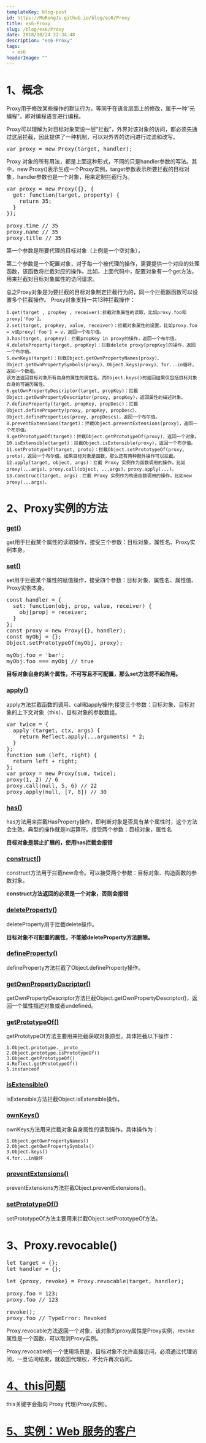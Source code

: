 ```yaml
---
templateKey: blog-post
id: https://MuRongJs.github.io/blog/es6/Proxy
title: es6-Proxy
slug: /blog/es6/Proxy
date: 2018/10/24 22:34:48 
description: "es6-Proxy"
tags:
  - es6
headerImage: ""
---
```

# 1、概念 #
Proxy用于修改某些操作的默认行为，等同于在语言层面上的修改，属于一种“元编程”，即对编程语言进行编程。

Proxy可以理解为对目标对象架设一层“拦截”，外界对该对象的访问，都必须先通过这层拦截，因此提供了一种机制，可以对外界的访问进行过滤和改写。
<pre>var proxy = new Proxy(target, handler);</pre>
Proxy 对象的所有用法，都是上面这种形式，不同的只是handler参数的写法。其中，new Proxy()表示生成一个Proxy实例，target参数表示所要拦截的目标对象，handler参数也是一个对象，用来定制拦截行为。
<pre>
var proxy = new Proxy({}, {
  get: function(target, property) {
    return 35;
  }
});

proxy.time // 35
proxy.name // 35
proxy.title // 35
</pre>
第一个参数是所要代理的目标对象（上例是一个空对象），

第二个参数是一个配置对象，对于每一个被代理的操作，需要提供一个对应的处理函数，该函数将拦截对应的操作。比如，上面代码中，配置对象有一个get方法，用来拦截对目标对象属性的访问请求。

总之Proxy对象是为要拦截的目标对象制定拦截行为的，同一个拦截器函数可以设置多个拦截操作。
Proxy对象支持一共13种拦截操作：

	1.get(target , propKey , receiver):拦截对象属性的读取，比如proxy.foo和proxy['foo']。
	2.set(target, propKey, value, receiver)：拦截对象属性的设置，比如proxy.foo = v或proxy['foo'] = v，返回一个布尔值。
	3.has(target, propKey)：拦截propKey in proxy的操作，返回一个布尔值。
	4.deleteProperty(target, propKey)：拦截delete proxy[propKey]的操作，返回一个布尔值。
	5.ownKeys(target)：拦截Object.getOwnPropertyNames(proxy)、Object.getOwnPropertySymbols(proxy)、Object.keys(proxy)、for...in循环，返回一个数组。
	该方法返回目标对象所有自身的属性的属性名，而Object.keys()的返回结果仅包括目标对象自身的可遍历属性。
	6.getOwnPropertyDescriptor(target, propKey)：拦截Object.getOwnPropertyDescriptor(proxy, propKey)，返回属性的描述对象。
	7.defineProperty(target, propKey, propDesc)：拦截Object.defineProperty(proxy, propKey, propDesc）、Object.defineProperties(proxy, propDescs)，返回一个布尔值。
	8.preventExtensions(target)：拦截Object.preventExtensions(proxy)，返回一个布尔值。
	9.getPrototypeOf(target)：拦截Object.getPrototypeOf(proxy)，返回一个对象。
	10.isExtensible(target)：拦截Object.isExtensible(proxy)，返回一个布尔值。
	11.setPrototypeOf(target, proto)：拦截Object.setPrototypeOf(proxy, proto)，返回一个布尔值。如果目标对象是函数，那么还有两种额外操作可以拦截。
	12.apply(target, object, args)：拦截 Proxy 实例作为函数调用的操作，比如proxy(...args)、proxy.call(object, ...args)、proxy.apply(...)。
	13.construct(target, args)：拦截 Proxy 实例作为构造函数调用的操作，比如new proxy(...args)。
	
# 2、Proxy实例的方法 #
### [get()](http://es6.ruanyifeng.com/#docs/proxy#get) ###
get用于拦截某个属性的读取操作，接受三个参数：目标对象，属性名、Proxy实例本身。
### [set()](http://es6.ruanyifeng.com/#docs/proxy#set) ###
set用于拦截某个属性的赋值操作，接受四个参数：目标对象、属性名、属性值、Proxy实例本身。
<pre>
const handler = {
  set: function(obj, prop, value, receiver) {
    obj[prop] = receiver;
  }
};
const proxy = new Proxy({}, handler);
const myObj = {};
Object.setPrototypeOf(myObj, proxy);

myObj.foo = 'bar';
myObj.foo === myObj // true
</pre>
**目标对象自身的某个属性，不可写且不可配置，那么set方法将不起作用。**
### [apply()](http://es6.ruanyifeng.com/#docs/proxy#apply) ###
apply方法拦截函数的调用、call和apply操作;接受三个参数：目标对象、目标对象的上下文对象（this）、目标对象的参数数组。
<pre>
var twice = {
  apply (target, ctx, args) {
    return Reflect.apply(...arguments) * 2;
  }
};
function sum (left, right) {
  return left + right;
};
var proxy = new Proxy(sum, twice);
proxy(1, 2) // 6
proxy.call(null, 5, 6) // 22
proxy.apply(null, [7, 8]) // 30
</pre>
### [has()](http://es6.ruanyifeng.com/#docs/proxy#has) ###
has方法用来拦截HasProperty操作，即判断对象是否具有某个属性时，这个方法会生效。典型的操作就是in运算符。接受两个参数：目标对象，属性名

**目标对象是禁止扩展的，使用has拦截会报错**
### [construct()](http://es6.ruanyifeng.com/#docs/proxy#construct) ###
construct方法用于拦截new命令。可以接受两个参数：目标对象、构造函数的参数对象。

**construct方法返回的必须是一个对象，否则会报错**
### [deleteProperty()](http://es6.ruanyifeng.com/#docs/proxy#deleteProperty) ###
deleteProperty用于拦截delete操作。

**目标对象不可配置的属性，不能被deleteProperty方法删除。**
### [defineProperty()](http://es6.ruanyifeng.com/#docs/proxy#defineProperty) ###
defineProperty方法拦截了Object.defineProperty操作。
### [getOwnPropertyDscriptor()](http://es6.ruanyifeng.com/#docs/proxy#getOwnPropertyDescriptor) ###
getOwnPropertyDescriptor方法拦截Object.getOwnPropertyDescriptor()，返回一个属性描述对象或者undefined。
### [getPrototypeOf()](http://es6.ruanyifeng.com/#docs/proxy#getPrototypeOf) ###
getPrototypeOf方法主要用来拦截获取对象原型。具体拦截以下操作：

	1.Object.prototype.__proto__
	2.Object.prototype.isPrototypeOf()
	3.Object.getPrototypeOf()
	4.Reflect.getPrototypeOf()
	5.instanceof
### [isExtensible()](http://es6.ruanyifeng.com/#docs/proxy#isExtensible) ###
isExtensible方法拦截Object.isExtensible操作。
### [ownKeys()](http://es6.ruanyifeng.com/#docs/proxy#ownKeys) ###
ownKeys方法用来拦截对象自身属性的读取操作。具体操作为：

	1.Object.getOwnPropertyNames()
	2.Object.getOwnPropertySymbols()
	3.Object.keys()
	4.for...in循环
### [preventExtensions()](http://es6.ruanyifeng.com/#docs/proxy#preventExtensions) ###
preventExtensions方法拦截Object.preventExtensions()。
### [setPrototypeOf()](http://es6.ruanyifeng.com/#docs/proxy#setPrototypeOf) ###
setPrototypeOf方法主要用来拦截Object.setPrototypeOf方法。
# 3、Proxy.revocable() #
<pre>
let target = {};
let handler = {};

let {proxy, revoke} = Proxy.revocable(target, handler);

proxy.foo = 123;
proxy.foo // 123

revoke();
proxy.foo // TypeError: Revoked
</pre>
Proxy.revocable方法返回一个对象，该对象的proxy属性是Proxy实例，revoke属性是一个函数，可以取消Proxy实例。

Proxy.revocable的一个使用场景是，目标对象不允许直接访问，必须通过代理访问，一旦访问结束，就收回代理权，不允许再次访问。
# [4、this问题](http://es6.ruanyifeng.com/#docs/proxy#this-%E9%97%AE%E9%A2%98) #
this关键字会指向 Proxy 代理(Proxy实例)。
# [5、实例：Web 服务的客户](http://es6.ruanyifeng.com/#docs/proxy#%E5%AE%9E%E4%BE%8B%EF%BC%9AWeb-%E6%9C%8D%E5%8A%A1%E7%9A%84%E5%AE%A2%E6%88%B7%E7%AB%AF) #